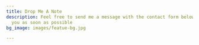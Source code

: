 ```yaml
---
title: Drop Me A Note
description: Feel free to send me a message with the contact form below. I will answer
  you as soon as possible
bg_image: images/featue-bg.jpg

---
```

